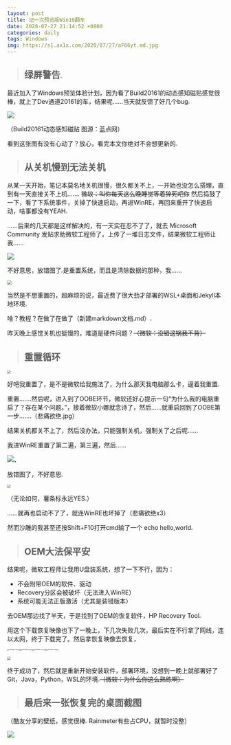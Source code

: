 ```yaml
---
layout: post
title: 记一次预览版Win10翻车
date: 2020-07-27 21:14:52 +0800
categories: daily
tags: Windows
img: https://s1.ax1x.com/2020/07/27/aF66yt.md.jpg
---
```

> ## 绿屏警告<img src="https://s1.ax1x.com/2020/07/28/aAWDqs.png" style="zoom:25%;" />

最近加入了Windows预览体验计划，因为看了Build20161的动态感知磁贴感觉很棒，就上了Dev通道20161的车，结果呢......当天就反馈了好几个bug<img src="https://s1.ax1x.com/2020/07/28/aA6TOI.png" style="zoom:25%;" />

![](https://s1.ax1x.com/2020/07/27/aFchB6.png)

（Build20161动态感知磁贴 图源：蓝点网）

看到这张图有没有心动了？放心，看完本文你绝对不会想更新的<img src="https://s1.ax1x.com/2020/07/28/aA6TOI.png" style="zoom:25%;" />

> ## 从关机慢到无法关机

从某一天开始，笔记本莫名地关机很慢，很久都关不上，一开始也没怎么搭理，直到有一天直接关不上机....... ~~微软：叫你每天这么晚睡觉等着猝死吧你~~ 然后捣鼓了一下，看了下系统事件，关掉了快速启动，再进WinRE，再回来重开了快速启动，啥事都没有YEAH<img src="https://s1.ax1x.com/2020/07/28/aA6TOI.png" style="zoom:25%;" />

......后来的几天都是这样解决的，有一天实在忍不了了，就去 Microsoft Community 发贴求助微软工程师了，上传了一堆日志文件，结果微软工程师让我......

![](https://s1.ax1x.com/2020/07/29/aZaRCd.png)

不好意思，放错图了<img src="https://s1.ax1x.com/2020/07/28/aA6TOI.png" style="zoom:25%;" />是重置系统，而且是清除数据的那种，我......

<img src="https://s1.ax1x.com/2020/07/27/aFR96s.md.png" style="zoom: 67%;" />

当然是不想重置的，超麻烦的说，最近费了很大劲才部署的WSL+桌面和Jekyll本地环境<img src="https://s1.ax1x.com/2020/07/28/aAWDqs.png" style="zoom:25%;" />

啥？教程？在做了在做了（新建markdown文档.md）<img src="https://s1.ax1x.com/2020/07/28/aA6TOI.png" style="zoom:25%;" />

昨天晚上感觉关机也挺慢的，难道是硬件问题？~~（微软：没错这锅我不背）~~

> ## 重置循环

<img src="https://s1.ax1x.com/2020/07/28/aARau9.md.jpg" style="zoom: 50%;" />

好吧我重置了，是不是微软给我施法了，为什么那天我电脑那么卡，逼着我重置<img src="https://s1.ax1x.com/2020/07/28/aA6TOI.png" style="zoom:25%;" />

重置.......然后呢，进入到了OOBE环节，微软还好心提示一句“为什么我的电脑重启了？存在某个问题。”，接着微软小娜就念诗了，然后......就重启回到了OOBE第一步.......（悲痛欲绝.jpg）

结果关机都关不上了，然后没办法，只能强制关机，强制关了之后呢......

我进WinRE重置了第二遍，第三遍，然后......

![](https://s1.ax1x.com/2020/07/29/aZdJMt.png)、

放错图了，不好意思<img src="https://s1.ax1x.com/2020/07/28/aA6TOI.png" style="zoom:25%;" />

<img src="https://s1.ax1x.com/2020/07/28/aARDN6.md.jpg" style="zoom:50%;" />

（无论如何，薯条标永远YES<img src="https://s1.ax1x.com/2020/07/28/aAWDqs.png" style="zoom:25%;" />）

......就再也启动不了了，就连WinRE也坏掉了（悲痛欲绝x3）

然而沙雕的我甚至还按Shift+F10打开cmd输了一个 echo hello,world<img src="https://s1.ax1x.com/2020/07/28/aA6TOI.png" style="zoom:25%;" />



> ## OEM大法保平安

结果呢，微软工程师让我用U盘装系统，想了一下不行，因为：

- 不会附带OEM的软件、驱动
- Recovery分区会被破坏（无法进入WinRE）
- 系统可能无法正版激活（尤其是装错版本）

去OEM那边找了半天，于是找到了OEM的恢复软件，HP Recovery Tool<img src="https://s1.ax1x.com/2020/07/28/aAWDqs.png" style="zoom:25%;" />

用这个下载恢复映像也下了一晚上，下几次失败几次，最后实在不行拿了网线，连以太网，终于下载完了。然后拿恢复映像去恢复，

<img src="https://s1.ax1x.com/2020/07/28/aAhHgO.md.jpg" alt="aAhHgO.md.jpg" style="zoom:25%;" /><img src="https://s1.ax1x.com/2020/07/28/aAh78K.md.jpg" alt="aAh78K.md.jpg" style="zoom:25%;" /><img src="https://s1.ax1x.com/2020/07/28/aAhODH.md.jpg" alt="aAhODH.md.jpg" style="zoom:25%;" /><img src="https://s1.ax1x.com/2020/07/28/aAhbvD.md.jpg" alt="aAhbvD.md.jpg" style="zoom:25%;" />

<img src="https://s1.ax1x.com/2020/07/28/aAIKuF.md.jpg" style="zoom: 50%;" />

终于成功了，然后就是重新开始安装软件，部署环境，没想到一晚上就部署好了Git，Java，Python，WSL的环境<img src="https://s1.ax1x.com/2020/07/28/aA6TOI.png" style="zoom:25%;" />~~（微软：为什么你这么熟练啊）~~



> ##  最后来一张恢复完的桌面截图

（酷友分享的壁纸，感觉很棒<img src="https://s1.ax1x.com/2020/07/28/aAWDqs.png" style="zoom:25%;" />  Rainmeter有些占CPU，就暂时没整）

![](https://s1.ax1x.com/2020/07/28/aAIANn.png)